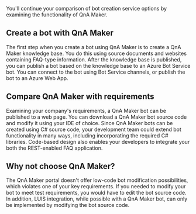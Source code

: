 You'll continue your comparison of bot creation service options by examining the functionality of QnA Maker. 

## Create a bot with QnA Maker

The first step when you create a bot using QnA Maker is to create a QnA Maker knowledge base. You do this using source documents and websites containing FAQ-type information. After the knowledge base is published, you can publish a bot based on the knowledge base to an Azure Bot Service bot. You can connect to the bot using Bot Service channels, or publish the bot to an Azure Web App.

## Compare QnA Maker with requirements

Examining your company's requirements, a QnA Maker bot can be published to a web page. You can download a QnA Maker bot source code and modify it using your IDE of choice. Since QnA Maker bots can be created using C# source code, your development team could extend bot functionality in many ways, including incorporating the required C# libraries. Code-based design also enables your developers to integrate your both the REST-enabled FAQ application.

## Why not choose QnA Maker?

The QnA Maker portal doesn't offer low-code bot modification possibilities, which violates one of your key requirements. If you needed to modify your bot to meet test requirements, you would have to edit the bot source code. In addition, LUIS integration, while possible with a QnA Maker bot, can only be implemented by modifying the bot source code.
